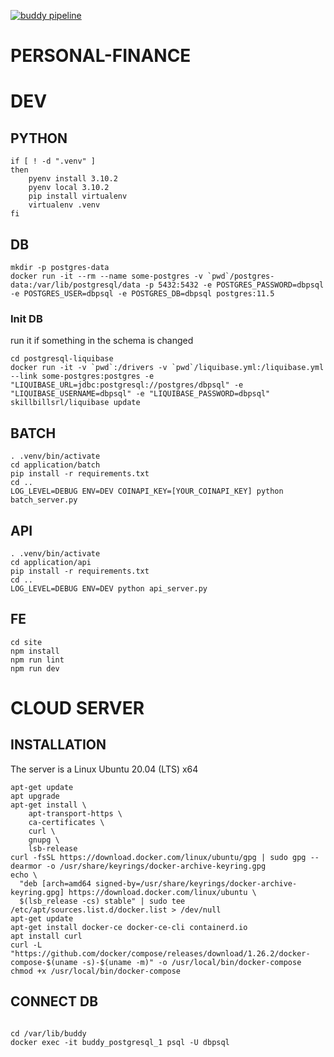 [![buddy pipeline](https://app.buddy.works/skillbill-bw/personal-finance/pipelines/pipeline/373011/badge.svg?token=107d3bbbb60ecabcdb08e0c4f842888977cc5d7b269e84936f8b8074747daf78 "buddy pipeline")](https://app.buddy.works/skillbill-bw/personal-finance/pipelines/pipeline/373011)

PERSONAL-FINANCE
================

# DEV

## PYTHON

```
if [ ! -d ".venv" ]
then
    pyenv install 3.10.2
    pyenv local 3.10.2
    pip install virtualenv
    virtualenv .venv
fi
```

## DB

```shell
mkdir -p postgres-data
docker run -it --rm --name some-postgres -v `pwd`/postgres-data:/var/lib/postgresql/data -p 5432:5432 -e POSTGRES_PASSWORD=dbpsql -e POSTGRES_USER=dbpsql -e POSTGRES_DB=dbpsql postgres:11.5
```

### Init DB

run it if something in the schema is changed

```shell
cd postgresql-liquibase
docker run -it -v `pwd`:/drivers -v `pwd`/liquibase.yml:/liquibase.yml --link some-postgres:postgres -e "LIQUIBASE_URL=jdbc:postgresql://postgres/dbpsql" -e "LIQUIBASE_USERNAME=dbpsql" -e "LIQUIBASE_PASSWORD=dbpsql" skillbillsrl/liquibase update
```

## BATCH

```shell
. .venv/bin/activate
cd application/batch
pip install -r requirements.txt
cd ..
LOG_LEVEL=DEBUG ENV=DEV COINAPI_KEY=[YOUR_COINAPI_KEY] python batch_server.py
```

## API

```shell
. .venv/bin/activate
cd application/api
pip install -r requirements.txt
cd ..
LOG_LEVEL=DEBUG ENV=DEV python api_server.py
```

## FE

```shell
cd site
npm install
npm run lint
npm run dev
```

# CLOUD SERVER

## INSTALLATION

The server is a Linux Ubuntu 20.04 (LTS) x64

```shell
apt-get update
apt upgrade
apt-get install \
    apt-transport-https \
    ca-certificates \
    curl \
    gnupg \
    lsb-release
curl -fsSL https://download.docker.com/linux/ubuntu/gpg | sudo gpg --dearmor -o /usr/share/keyrings/docker-archive-keyring.gpg
echo \
  "deb [arch=amd64 signed-by=/usr/share/keyrings/docker-archive-keyring.gpg] https://download.docker.com/linux/ubuntu \
  $(lsb_release -cs) stable" | sudo tee /etc/apt/sources.list.d/docker.list > /dev/null
apt-get update
apt-get install docker-ce docker-ce-cli containerd.io
apt install curl
curl -L "https://github.com/docker/compose/releases/download/1.26.2/docker-compose-$(uname -s)-$(uname -m)" -o /usr/local/bin/docker-compose
chmod +x /usr/local/bin/docker-compose
```

## CONNECT DB

```shell

cd /var/lib/buddy
docker exec -it buddy_postgresql_1 psql -U dbpsql

```

